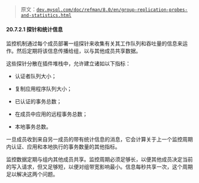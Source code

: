 > 原文：[`dev.mysql.com/doc/refman/8.0/en/group-replication-probes-and-statistics.html`](https://dev.mysql.com/doc/refman/8.0/en/group-replication-probes-and-statistics.html)

#### 20.7.2.1 探针和统计信息

监控机制通过每个成员部署一组探针来收集有关其工作队列和吞吐量的信息来运作。然后定期将该信息传播给组，以与其他成员共享数据。

这些探针分散在插件堆栈中，允许建立诸如以下指标：

+   认证者队列大小；

+   复制应用程序队列大小；

+   已认证的事务总数；

+   在成员中应用的远程事务总数；

+   本地事务总数。

一旦成员收到来自另一成员的带有统计信息的消息，它会计算关于上一个监控周期内认证、应用和本地执行的事务数量的其他指标。

监控数据定期与组内其他成员共享。监控周期必须足够长，以便其他成员决定当前的写入请求，但又足够短，以便对组带宽影响最小。信息每秒共享一次，这个周期足以解决这两个问题。
